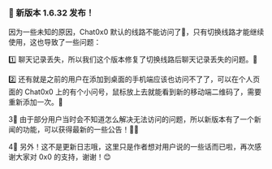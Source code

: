 ### 🚀 新版本 1.6.32 发布！

因为一些未知的原因，Chat0x0 默认的线路不能访问了🤯，只有切换线路才能继续使用，这也导致了一些问题：

1️⃣ 聊天记录丢失，所以我们这个版本修复了切换线路后聊天记录丢失的问题。💪

2️⃣ 还有就是之前的用户在添加到桌面的手机端应该也访问不了了，可以在个人页面的 Chat0x0 上的有个小问号，鼠标放上去就能看到新的移动端二维码了，需要重新添加一次。🚨

3⃣️ 由于部分用户当时会不知道怎么解决无法访问的问题，所以新版本有了一个新闻的功能，可以获得最新的一些公告！📰🤩

4⃣️ 另外！这不是更新日志哦，这里只是作者想对用户说的一些话而已啦，再次感谢大家对 0x0 的支持，谢谢！😊

